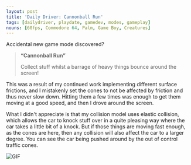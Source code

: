 ```yaml
---
layout: post
title: 'Daily Driver: Cannonball Run'
tags: [dailydriver, playdate, gamedev, modes, gameplay]
nouns: [60fps, Commodore 64, Palm, Game Boy, Creatures]
---
```


Accidental new game mode discovered?

> **“Cannonball Run”**
>
> Collect stuff whilst a barrage of heavy things bounce around the screen!

This was a result of my continued work implementing different surface frictions, and I mistakenly set the cones to not be affected by friction and thus never slow down. Hitting them a few times was enough to get them moving at a good speed, and then I drove around the screen.

What I didn't appreciate is that my collision model uses elastic collision, which allows the car to knock stuff over in a quite pleasing way where the car takes a little bit of a knock. But if those things are moving fast enough, as the cones are here, then any collision will also affect the car to a larger degree. You can see the car being pushed around by the out of control traffic cones.

![GIF](/images/posts/daily-driver-one-cannonball-run.gif#playdate)
